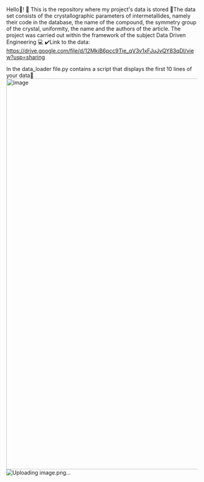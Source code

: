 Hello👋! 📕 This is the repository where my project's data is stored
🧪The data set consists of the crystallographic parameters of intermetallides, namely their code in the database, the name of the compound, the symmetry group of the crystal, uniformity, the name and the authors of the article.
The project was carried out within the framework of the subject Data Driven Engineering 💻
✔️Link to the data: https://drive.google.com/file/d/12MkiB6pcc9Tie_qV3v1xFJuJvQY83qDl/view?usp=sharing

In the data_loader file.py contains a script that displays the first 10 lines of your data📑
<img width="1894" height="1030" alt="image" src="https://github.com/user-attachments/assets/c054d821-43a4-4d8d-81d1-aa8f7d20e6a5" />
![Uploading image.png…]()

